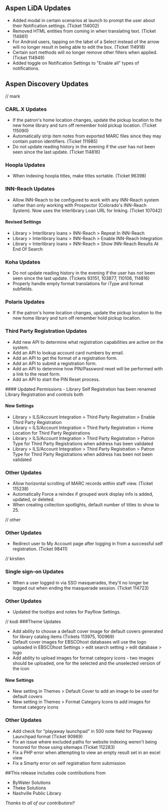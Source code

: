 ## Aspen LiDA Updates
- Added modal in certain scenarios at launch to prompt the user about their Notification settings. (Ticket 114002)
- Removed HTML entities from coming in when translating text. (Ticket 114861)
- For Android users, tapping on the label of a Select instead of the arrow will no longer result in being able to edit the box. (Ticket 114918)
- Certain sort methods will no longer remove other filters when applied. (Ticket 114949)
- Added toggle on Notification Settings to "Enable all" types of notifications.

## Aspen Discovery Updates
// mark
### CARL.X Updates
- If the patron's home location changes, update the pickup location to the new home library and turn off remember hold pickup location. (Ticket 115090)
- Automatically strip item notes from exported MARC files since they may contain patron identifiers. (Ticket 111985)
- Do not update reading history in the evening if the user has not been seen since the last update. (Ticket 114816)

### Hoopla Updates
- When indexing hoopla titles, make titles sortable. (Ticket 96398)

### INN-Reach Updates
- Allow INN-Reach to be configured to work with any INN-Reach system rather than only working with Prospector (Colorado's INN-Reach System). Now uses the Interlibrary Loan URL for linking. (Ticket 107042)

<div markdown="1" class="settings">

#### Revised Settings
- Library > Interlibrary loans >  INN-Reach > Repeat In INN-Reach
- Library > Interlibrary loans >  INN-Reach > Enable INN-Reach Integration
- Library > Interlibrary loans >  INN-Reach > Show INN-Reach Results At End Of Search
</div>

### Koha Updates
- Do not update reading history in the evening if the user has not been seen since the last update. (Tickets 93151, 103877, 110106, 114816)
- Properly handle empty format translations for iType and format subfields.

### Polaris Updates
- If the patron's home location changes, update the pickup location to the new home library and turn off remember hold pickup location.

### Third Party Registration Updates
- Add new API to determine what registration capabilities are active on the system.  
- Add an API to lookup account card numbers by email. 
- Add an API to get the format of a registration form.
- Add an API to submit a registration form.
- Add an API to determine how PIN/Password reset will be performed with a link to the reset form.
- Add an API to start the PIN Reset process.

<div markdown="1" class="settings">
#### Updated Permissions
- Library Self Registration has been renamed Library Registration and controls both

#### New Settings
- Library > ILS/Account Integration > Third Party Registration >  Enable Third Party Registration
- Library > ILS/Account Integration > Third Party Registration >  Home Location for Third Party Registrations
- Library > ILS/Account Integration > Third Party Registration >  Patron Type for Third Party Registrations when address has been validated
- Library > ILS/Account Integration > Third Party Registration >  Patron Type for Third Party Registrations when address has been not been validated
</div>

### Other Updates
- Allow horizontal scrolling of MARC records within staff view. (Ticket 115238)
- Automatically Force a reindex if grouped work display info is added, updated, or deleted.
- When creating collection spotlights, default number of titles to show to 25.

// other
### Other Updates
- Redirect user to My Account page after logging in from a successful self registration. (Ticket 98411)

// kirstien
### Single sign-on Updates
- When a user logged in via SSO masquerades, they'll no longer be logged out when ending the masquerade session. (Ticket 114723)

### Other Updates
- Updated the tooltips and notes for Payflow Settings.

// kodi
###Theme Updates
- Add ability to choose a default cover image for default covers generated for library catalog items (Tickets 113975, 100969)
- Default cover images for EBSCOhost databases will use the logo uploaded in EBSCOhost Settings > edit search setting > edit database > logo
- Add ability to upload images for format category icons - two images should be uploaded, one for the selected and the unselected version of the icon

<div markdown="1" class="settings">

#### New Settings
- New setting in Themes > Default Cover to add an image to be used for default covers 
- New setting in Themes > Format Category Icons to add images for format category icons
</div>

### Other Updates
- Add check for "playaway launchpad" in 500 note field for Playaway Launchpad format (Ticket 90969)
- Fix an issue where excluded paths for website indexing weren't being honored for those using sitemaps (Ticket 112283)
- Fix a PHP error when attempting to view an empty result set in an excel view
- Fix a Smarty error on self registration form submission

##This release includes code contributions from
- ByWater Solutions
- Theke Solutions 
- Nashville Public Library

_Thanks to all of our contributors!!_